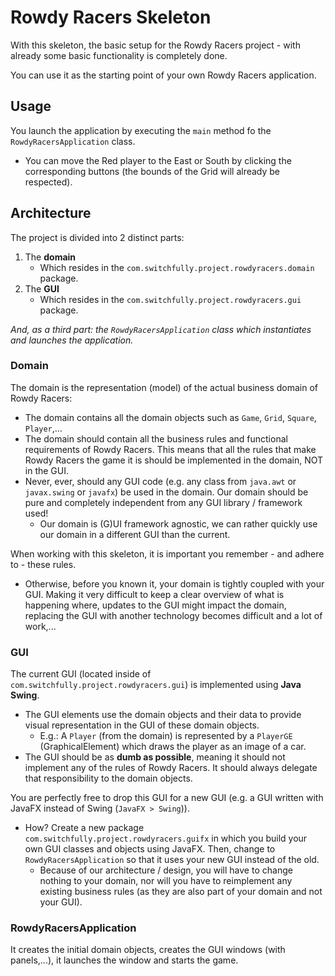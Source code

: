 # Rowdy Racers Skeleton

With this skeleton, the basic setup for the Rowdy Racers project - with already some basic functionality is completely done.

You can use it as the starting point of your own Rowdy Racers application.

## Usage

You launch the application by executing the `main` method fo the `RowdyRacersApplication` class.
- You can move the Red player to the East or South by clicking the corresponding buttons (the bounds of the Grid will
already be respected).

## Architecture

The project is divided into 2 distinct parts:

1. The **domain**
    - Which resides in the `com.switchfully.project.rowdyracers.domain` package.
2. The **GUI**
    - Which resides in the `com.switchfully.project.rowdyracers.gui` package.

_And, as a third part: the `RowdyRacersApplication` class which instantiates and launches the application._
    
### Domain

The domain is the representation (model) of the actual business domain of Rowdy Racers:

- The domain contains all the domain objects such as `Game`, `Grid`, `Square`, `Player`,...
- The domain should contain all the business rules and functional requirements of Rowdy Racers. This means that all 
the rules that make Rowdy Racers the game it is should be implemented in the domain, NOT in the GUI.
- Never, ever, should any GUI code (e.g. any class from `java.awt` or `javax.swing` or `javafx`) be used in the domain. 
Our domain should be pure and completely independent from any GUI library / framework used!
    - Our domain is (G)UI framework agnostic, we can rather quickly use our domain in a different GUI than the current. 

When working with this skeleton, it is important you remember - and adhere to - these rules.
- Otherwise, before you known it, your domain is tightly coupled with your GUI. Making it very difficult to keep a clear 
overview of what is happening where, updates to the GUI might impact the domain, replacing the GUI with 
another technology becomes difficult and a lot of work,...  

### GUI

The current GUI (located inside of `com.switchfully.project.rowdyracers.gui`) is implemented using **Java Swing**.

- The GUI elements use the domain objects and their data to provide visual representation in the GUI of these domain objects.
    - E.g.: A `Player` (from the domain) is represented by a `PlayerGE` (GraphicalElement) which draws the player as an image
    of a car. 
- The GUI should be as **dumb as possible**, meaning it should not implement any of the rules of Rowdy Racers. It should
always delegate that responsibility to the domain objects.

You are perfectly free to drop this GUI for a new GUI (e.g. a GUI written with JavaFX instead of Swing (`JavaFX > Swing`)).
- How? Create a new package `com.switchfully.project.rowdyracers.guifx` in which you build your own GUI classes and 
objects using JavaFX. Then, change to `RowdyRacersApplication` so that it uses your new GUI instead of the old.
    - Because of our architecture / design, you will have to change nothing to your domain, nor will you have to 
    reimplement any existing business rules (as they are also part of your domain and not your GUI).

### RowdyRacersApplication

It creates the initial domain objects, creates the GUI windows (with panels,...), it launches the window 
and starts the game.

